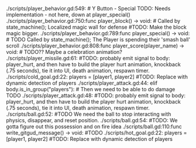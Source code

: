 ./scripts/player_behavior.gd:549:	# Y Button - Special TODO: Needs implementation - not here, down at player_special()
./scripts/player_behavior.gd:750:func player_block() -> void: # Called by state_machine(); Localized magic wall for defense #TODO: Make the block magic bigger.
./scripts/player_behavior.gd:789:func player_special() -> void: # TODO Called by state_machine(); The Player is spending their 'smash ball' scroll
./scripts/player_behavior.gd:808:func player_score(player_name) -> void: # TODO?? Maybe a celebration animation?
./scripts/player_missile.gd:61:				#TODO: probably emit signal to body: player_hurt, and then have to build the player hurt animation, knockback (.75 seconds), tie it into UI, death animation, respawn timer.
./scripts/cold_goal.gd:22:			players = [player1, player2] #TODO: Replace with dynamic detection of players
./scripts/player_attack.gd:44:	elif body.is_in_group("players"): # Then we need to be able to do damage TODO
./scripts/player_attack.gd:48:				#TODO: probably emit signal to body: player_hurt, and then have to build the player hurt animation, knockback (.75 seconds), tie it into UI, death animation, respawn timer.
./scripts/ball.gd:52:				#TODO We need the ball to stop interacting with physics, disappear, and reset position.
./scripts/ball.gd:54:				#TODO: We gotta figure out this possession and on fire idea
./scripts/ball.gd:110:func write_gitgud_message() -> void: #TODO
./scripts/hot_goal.gd:22:			players = [player1, player2] #TODO: Replace with dynamic detection of players
